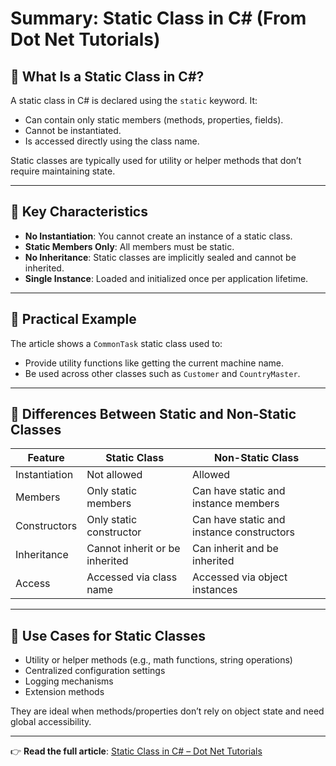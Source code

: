 # Summary: Static Class in C# (From Dot Net Tutorials)

## 🔹 What Is a Static Class in C#?

A static class in C# is declared using the `static` keyword. It:
- Can contain only static members (methods, properties, fields).
- Cannot be instantiated.
- Is accessed directly using the class name.

Static classes are typically used for utility or helper methods that don’t require maintaining state.

---

## 🔹 Key Characteristics

- **No Instantiation**: You cannot create an instance of a static class.
- **Static Members Only**: All members must be static.
- **No Inheritance**: Static classes are implicitly sealed and cannot be inherited.
- **Single Instance**: Loaded and initialized once per application lifetime.

---

## 🔹 Practical Example

The article shows a `CommonTask` static class used to:
- Provide utility functions like getting the current machine name.
- Be used across other classes such as `Customer` and `CountryMaster`.

---

## 🔹 Differences Between Static and Non-Static Classes

| Feature             | Static Class                            | Non-Static Class                             |
|---------------------|------------------------------------------|----------------------------------------------|
| Instantiation        | Not allowed                             | Allowed                                      |
| Members              | Only static members                     | Can have static and instance members         |
| Constructors         | Only static constructor                 | Can have static and instance constructors    |
| Inheritance          | Cannot inherit or be inherited          | Can inherit and be inherited                 |
| Access               | Accessed via class name                 | Accessed via object instances                |

---

## 🔹 Use Cases for Static Classes

- Utility or helper methods (e.g., math functions, string operations)
- Centralized configuration settings
- Logging mechanisms
- Extension methods

They are ideal when methods/properties don’t rely on object state and need global accessibility.

---

👉 **Read the full article**: [Static Class in C# – Dot Net Tutorials](https://dotnettutorials.net/lesson/static-class-in-csharp/)

